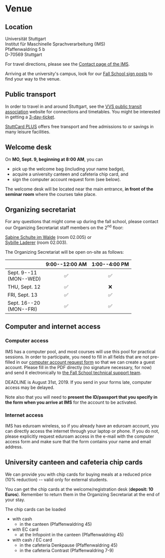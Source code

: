 
# Venue


## Location

Universität Stuttgart   
Institut für Maschinelle Sprachverarbeitung (IMS)   
Pfaffenwaldring 5 b   
D-70569 Stuttgart   


For travel directions, please see the [Contact page of the IMS](http://www.ims.uni-stuttgart.de/institut/kontakt/index.en.html). 

Arriving at the university's campus, look for our [Fall School sign posts](assets/signpost-ex.pdf) to find your way to the venue.


## Public transport 

In order to travel in and around Stuttgart, see the [VVS public transit association](http://en.vvs.de) website for connections and timetables. You might be interested in getting a [3-day-ticket](http://www.vvs.de/tickets/sondertickets/3-tageticket-20182019).

[StuttCard PLUS](https://www.stuttgart-tourist.de/en/o-stuttcard-experience-stuttgart) offers free transport and free admissions to or savings in many leisure facilities.


## Welcome desk
On **MO, Sept. 9, beginning at 8:00 AM**, you can 
+ pick up the welcome bag (including your name badge),
+ acquire a university canteen and cafeteria chip card, and 
+ sign the computer account request form (see below). 

The welcome desk will be located near the main entrance, **in front of the seminar room** where the courses take place.


## Organizing secretariat

For any questions that might come up during the fall school, please contact our Organizing Secretariat staff members on the 2<sup>nd</sup> floor:  

[Sabine Schulte im Walde](https://www.ims.uni-stuttgart.de/institut/mitarbeiter/schulte) (room 02.005) or  
[Sybille Laderer](https://www.ims.uni-stuttgart.de/institut/mitarbeiter/laderer) (room 02.003).

The Organizing Secretariat will be open on-site as follows:

| | 9:00--12:00 AM | 1:00--4:00 PM |
|:---|:----:|:----:|
Sept. 9--11 <br>(MON--WED) | &#9989; | &#9989;
THU, Sept. 12 | &#9989; | &#10060;
FRI, Sept. 13 |  &#9989; | &#9989;
Sept. 16--20<br> (MON--FRI) | &#9989; | &#9989;


## Computer and internet access

### Computer access 

IMS has a computer pool, and most courses will use this pool for
practical sessions. In order to participate, you need to fill in all
fields that are not pre-filled in our
[computer account request form](assets/IMS-Rechenerlaubnis-en.pdf) so
that we can create a guest account. Please fill in the PDF directly 
(no signature necessary, for now) and send it electronically to
[the Fall School technical support team](mailto:fallschool-2019-support@ims.uni-stuttgart.de).

DEADLINE is August 31st, 2019. If you send in your forms
late, computer access may be delayed.

Note also that you will need to **present the ID/passport that
you specify in the form when you arrive at IMS** for the account
to be activated.

### Internet access

IMS has eduroam wireless, so if you already have an eduroam
account, you can directly access the internet through your laptop
or phone. If you do not, please explicitly request eduroam access
in the e-mail with the computer access form and make sure that
the form contains your name and email address.



## University canteen and cafeteria chip cards

We can provide you with chip cards for buying meals at a reduced price (10% reduction) -- valid only for external students.

You can get the chip cards at the welcome/registration desk (**deposit: 10 Euros**). Remember to return them in the Organizing Secretariat at the end of your stay.

The chip cards can be loaded 
+ with cash
  + in the canteen (Pfaffenwaldring 45)
+ with EC card
  + at the Infopoint in the canteen (Pfaffenwaldring 45)
+ with cash / EC card
  + in the cafeteria Denkpause (Pfaffenwaldring 45)
  + in the cafeteria Contrast (Pfaffenwaldring 7-9) 
